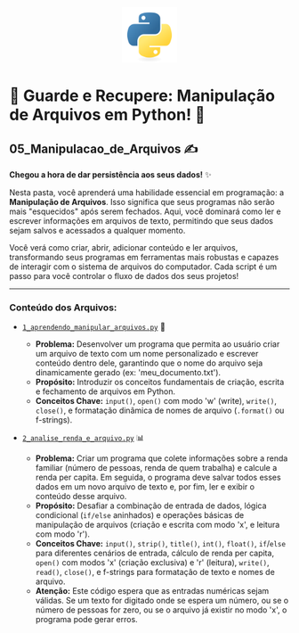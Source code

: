 <p align="center">
  <img src="https://raw.githubusercontent.com/devicons/devicon/master/icons/python/python-original.svg" alt="Python Logo" width="100"/>
</p>

# 💾 Guarde e Recupere: Manipulação de Arquivos em Python! 📂
## 05_Manipulacao_de_Arquivos ✍️

**Chegou a hora de dar persistência aos seus dados!** ✨

Nesta pasta, você aprenderá uma habilidade essencial em programação: a **Manipulação de Arquivos**. Isso significa que seus programas não serão mais "esquecidos" após serem fechados. Aqui, você dominará como ler e escrever informações em arquivos de texto, permitindo que seus dados sejam salvos e acessados a qualquer momento.

Você verá como criar, abrir, adicionar conteúdo e ler arquivos, transformando seus programas em ferramentas mais robustas e capazes de interagir com o sistema de arquivos do computador. Cada script é um passo para você controlar o fluxo de dados dos seus projetos!

---

### Conteúdo dos Arquivos:

* [`1_aprendendo_manipular_arquivos.py`](https://github.com/RafaelBrietSantos/PythonTraining/blob/main/Fundamentos/05_Manipulacao_de_Arquivos/1_aprendendo_manipular_arquivos.py) 📝
    * **Problema:** Desenvolver um programa que permita ao usuário criar um arquivo de texto com um nome personalizado e escrever conteúdo dentro dele, garantindo que o nome do arquivo seja dinamicamente gerado (ex: 'meu_documento.txt').
    * **Propósito:** Introduzir os conceitos fundamentais de criação, escrita e fechamento de arquivos em Python.
    * **Conceitos Chave:** `input()`, `open()` com modo 'w' (write), `write()`, `close()`, e formatação dinâmica de nomes de arquivo (`.format()` ou f-strings).

* [`2_analise_renda_e_arquivo.py`](https://github.com/RafaelBrietSantos/PythonTraining/blob/main/Fundamentos/05_Manipulacao_de_Arquivos/2_analise_renda_e_arquivo.py) 📊
    * **Problema:** Criar um programa que colete informações sobre a renda familiar (número de pessoas, renda de quem trabalha) e calcule a renda per capita. Em seguida, o programa deve salvar todos esses dados em um novo arquivo de texto e, por fim, ler e exibir o conteúdo desse arquivo.
    * **Propósito:** Desafiar a combinação de entrada de dados, lógica condicional (`if/else` aninhados) e operações básicas de manipulação de arquivos (criação e escrita com modo 'x', e leitura com modo 'r').
    * **Conceitos Chave:** `input()`, `strip()`, `title()`, `int()`, `float()`, `if`/`else` para diferentes cenários de entrada, cálculo de renda per capita, `open()` com modos 'x' (criação exclusiva) e 'r' (leitura), `write()`, `read()`, `close()`, e f-strings para formatação de texto e nomes de arquivo.
    * **Atenção:** Este código espera que as entradas numéricas sejam válidas. Se um texto for digitado onde se espera um número, ou se o número de pessoas for zero, ou se o arquivo já existir no modo 'x', o programa pode gerar erros.
